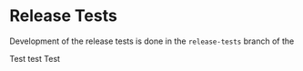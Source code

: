 # Release Tests

Development of the release tests is done in the `release-tests` branch of the


Test
test
Test
